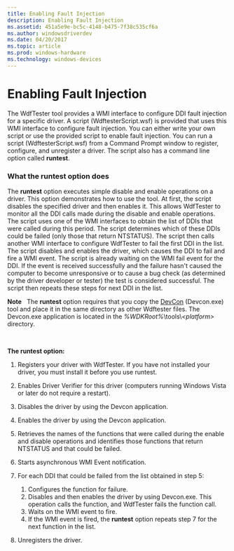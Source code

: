 ```yaml
---
title: Enabling Fault Injection
description: Enabling Fault Injection
ms.assetid: 451a5e9e-bc5c-4148-b475-7f38c535cf6a
ms.author: windowsdriverdev
ms.date: 04/20/2017
ms.topic: article
ms.prod: windows-hardware
ms.technology: windows-devices
---
```


# Enabling Fault Injection


The WdfTester tool provides a WMI interface to configure DDI fault injection for a specific driver. A script (WdftesterScript.wsf) is provided that uses this WMI interface to configure fault injection. You can either write your own script or use the provided script to enable fault injection. You can run a script (WdftesterScript.wsf) from a Command Prompt window to register, configure, and unregister a driver. The script also has a command line option called **runtest**.

### <span id="what_the_runtest_option_does"></span><span id="WHAT_THE_RUNTEST_OPTION_DOES"></span>What the runtest option does

The **runtest** option executes simple disable and enable operations on a driver. This option demonstrates how to use the tool. At first, the script disables the specified driver and then enables it. This allows WdfTester to monitor all the DDI calls made during the disable and enable operations. The script uses one of the WMI interfaces to obtain the list of DDIs that were called during this period. The script determines which of these DDIs could be failed (only those that return NTSTATUS). The script then calls another WMI interface to configure WdfTester to fail the first DDI in the list. The script disables and enables the driver, which causes the DDI to fail and fire a WMI event. The script is already waiting on the WMI fail event for the DDI. If the event is received successfully and the failure hasn't caused the computer to become unresponsive or to cause a bug check (as determined by the driver developer or tester) the test is considered successful. The script then repeats these steps for next DDI in the list.

**Note**   The **runtest** option requires that you copy the [DevCon](devcon.md) (Devcon.exe) tool and place it in the same directory as other Wdftester files. The Devcon.exe application is located in the *%WDKRoot%*\\tools\\*&lt;platform&gt;* directory.

 

**The runtest option:**

1.  Registers your driver with WdfTester. If you have not installed your driver, you must install it before you use runtest.

2.  Enables Driver Verifier for this driver (computers running Windows Vista or later do not require a restart).

3.  Disables the driver by using the Devcon application.

4.  Enables the driver by using the Devcon application.

5.  Retrieves the names of the functions that were called during the enable and disable operations and identifies those functions that return NTSTATUS and that could be failed.

6.  Starts asynchronous WMI Event notification.

7.  For each DDI that could be failed from the list obtained in step 5:
    1.  Configures the function for failure.
    2.  Disables and then enables the driver by using Devcon.exe. This operation calls the function, and WdfTester fails the function call.
    3.  Waits on the WMI event to fire.
    4.  If the WMI event is fired, the **runtest** option repeats step 7 for the next function in the list.

8.  Unregisters the driver.

 

 





